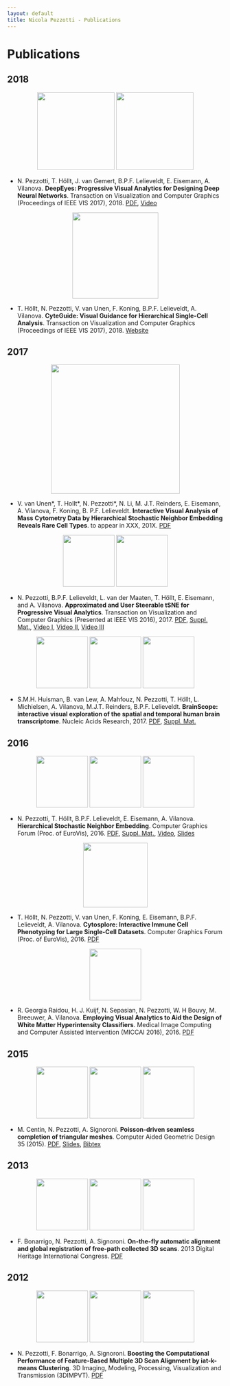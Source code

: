 ```yaml
---
layout: default
title: Nicola Pezzotti - Publications
---
```


Publications
================

2018
-------

<center>
<img src="Pictures/2018_deep_eyes/teaser.png" height="180">
<img src="Pictures/2018_deep_eyes/workflow.png" height="180">
<!--<img src="Pictures/a_tsne/rt.png" height="120">-->
</center>

* N. Pezzotti, T. Höllt, J. van Gemert, B.P.F. Lelieveldt, E. Eisemann, A. Vilanova. **DeepEyes: Progressive Visual Analytics for Designing Deep Neural Networks**. Transaction on Visualization and Computer Graphics (Proceedings of IEEE VIS 2017), 2018. [PDF](https://graphics.tudelft.nl/Publications-new/2018/PHVLEV18/paper216.pdf), [Video](https://graphics.tudelft.nl/Publications-new/2018/PHVLEV18/file216.avi)


<center>
<img src="Pictures/2018_cyteguide/cyteguide.png" height="200">
<!--<img src="Pictures/2018_cyteguide/detail.png" height="160">-->

</center>

* T. Höllt, N. Pezzotti, V. van Unen, F. Koning, B.P.F. Lelieveldt, A. Vilanova. **CyteGuide: Visual Guidance for Hierarchical Single-Cell Analysis**. Transaction on Visualization and Computer Graphics (Proceedings of IEEE VIS 2017), 2018. [Website](https://cyteguide.cytosplore.org/)



2017
-------

<center>
<img src="Pictures/nature_comm_hsne.png" height="300">
</center>

* V. van Unen\*, T. Hollt\*, N. Pezzotti\*, N. Li, M. J.T. Reinders, E. Eisemann, A. Vilanova, F. Koning, B. P.F. Lelieveldt. **Interactive Visual Analysis of Mass Cytometry Data by Hierarchical Stochastic Neighbor Embedding Reveals Rare Cell Types**. to appear in XXX, 201X. [PDF](https://www.biorxiv.org/content/early/2017/09/13/169888)

<center>
<img src="Pictures/a_tsne/overview.png" height="120">
<img src="Pictures/a_tsne/aba.png" height="120">
<!--<img src="Pictures/a_tsne/rt.png" height="120">-->
</center>

* N. Pezzotti, B.P.F. Lelieveldt, L. van der Maaten, T. Höllt, E. Eisemann, and A. Vilanova. **Approximated and User Steerable tSNE for Progressive Visual Analytics**. Transaction on Visualization and Computer Graphics (Presented at IEEE VIS 2016), 2017. [PDF](2016_AtSNE.pdf), [Suppl. Mat.](https://www.researchgate.net/publication/303305902_A-tSNE_supplemental_materials), [Video I](https://www.researchgate.net/publication/303305958_A-tSNE_Comparison_on_the_MNIST_dataset), [Video II](https://www.researchgate.net/publication/303305906_A-tSNE_Case_Study_I_-_Mouse_Brain), [Video III](https://www.researchgate.net/publication/303305908_A-tSNE_Case_Study_II_-_Data_Stream)


<center>
<img src="Pictures/2017_brainscope/brainscope_2.png" height="120">
<img src="Pictures/2017_brainscope/brainscope_0.png" height="120">
<img src="Pictures/2017_brainscope/brainscope_1.png" height="120">

</center>

*  S.M.H. Huisman, B. van Lew, A. Mahfouz, N. Pezzotti, T. Höllt, L. Michielsen, A. Vilanova, M.J.T. Reinders, B.P.F. Lelieveldt. **BrainScope: interactive visual exploration of the spatial and temporal human brain transcriptome**. Nucleic Acids Research, 2017. [PDF](https://academic.oup.com/nar/article/doi/10.1093/nar/gkx046/2962180/BrainScope-interactive-visual-exploration-of-the#57983578), [Suppl. Mat.](https://www.researchgate.net/publication/313029596_BrainScope_interactive_visual_exploration_of_the_spatial_and_temporal_human_brain_transcriptome)

2016
-------

<center>
<img src="Pictures/2016_hsne/overview_final.png" height="120">
<img src="Pictures/2016_hsne/sun_final_small.png" height="120">
<img src="Pictures/2016_hsne/dl.png" height="120">
</center>

* N. Pezzotti, T. Höllt, B.P.F. Lelieveldt, E. Eisemann, A. Vilanova. **Hierarchical Stochastic Neighbor Embedding**. Computer Graphics Forum (Proc. of EuroVis), 2016. [PDF](/publications/2016_hsne/preprint.pdf), [Suppl. Mat.](/publications/2016_hsne/experiments.pdf), [Video](/publications/2016_hsne/sun_analysis.mp4), [Slides](http://www.slideshare.net/NicolaPezzotti/hierarchical-stochastic-neighbor-embedding)

<center>
<img src="Pictures/cytosplore.jpg" height="150">
</center>

* T. Höllt, N. Pezzotti, V. van Unen, F. Koning, E. Eisemann, B.P.F. Lelieveldt, A. Vilanova. **Cytosplore: Interactive Immune Cell Phenotyping for Large Single-Cell Datasets**. Computer Graphics Forum (Proc. of EuroVis), 2016. [PDF](https://graphics.tudelft.nl/Publications-new/2016/HPVKELV16/eurovis16_Cytosplore_Interactive_Immune_Cell_Phenotyping_for_Large_Single-Cell_Datasets.pdf)


<center>
<img src="Pictures/renata_va_classifier.png" height="120">
</center>

* R. Georgia Raidou, H. J. Kuijf, N. Sepasian, N. Pezzotti, W. H Bouvy, M. Breeuwer, A. Vilanova. **Employing Visual Analytics to Aid the Design of White Matter Hyperintensity Classifiers**. Medical Image Computing and Computer Assisted Intervention (MICCAI 2016), 2016. [PDF](https://graphics.tudelft.nl/Publications-new/2016/RKSPBBV16/paper1023.pdf)

2015
-------

<center>
<img src="Pictures/dragon_armadillo_buddha.png" height="120">
<img src="Pictures/protection.png" height="120">
<img src="Pictures/tree.png" height="120">
</center>

* M. Centin, N. Pezzotti, A. Signoroni. **Poisson-driven seamless completion of triangular meshes**. Computer Aided Geometric Design 35 (2015). [PDF](2014_Poisson_Driven_Seamless_completion.pdf), [Slides](2014_Poisson_Driven_Seamless_completion_presentation.pdf), [Bibtex](https://scholar.google.nl/scholar.bib?q=info:kmdSnlU02MkJ:scholar.google.com/&output=citation&scisig=AAGBfm0AAAAAVsRRbkgD9w_9f0NRdQmQFC2dA0Z5RWSy&scisf=4&hl=it&scfhb=1)



2013
-------
<center>
<img src="Pictures/putti.png" height="120">
<img src="Pictures/rttrx.png" height="120">
<img src="Pictures/clusters.png" height="120">
</center>

* F. Bonarrigo, N. Pezzotti, A. Signoroni. **On-the-fly automatic alignment and global registration of free-path collected 3D scans**. 2013 Digital Heritage International Congress. [PDF](2013_On-the-fly_automatic_alignment_and_global_registration_of_freepath_collected_3D_scans.pdf)



2012
-------
<center>
<img src="Pictures/master_diagram.png" height="120">
<img src="Pictures/features.png" height="120">
<img src="Pictures/comp_time.png" height="120">
</center>

* N. Pezzotti, F. Bonarrigo, A. Signoroni. **Boosting the Computational Performance of Feature-Based Multiple 3D Scan Alignment by iat-k-means Clustering**. 3D Imaging, Modeling, Processing, Visualization and Transmission (3DIMPVT). [PDF](Boosting_the_computational_performance_of_feature_based_multiple_3D_scan_alignment_by_iat_k_means_clustering.pdf)
